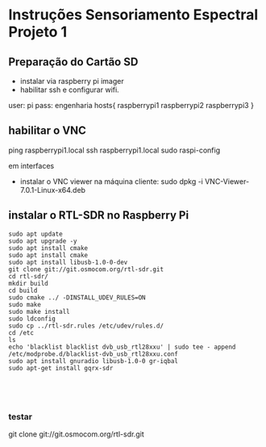 # Instruções Sensoriamento Espectral Projeto 1

## Preparação do Cartão SD 
* instalar via raspberry pi imager
* habilitar ssh e configurar wifi.

user: pi
pass: engenharia
hosts{
	raspberrypi1
	raspberrypi2
	raspberrypi3
}

##  habilitar o VNC
 ping raspberrypi1.local
 ssh raspberrypi1.local
 sudo raspi-config

em interfaces

* instalar o VNC viewer na máquina cliente:
 sudo dpkg -i VNC-Viewer-7.0.1-Linux-x64.deb 


##  instalar o RTL-SDR no Raspberry Pi
```console
sudo apt update
sudo apt upgrade -y
sudo apt install cmake
sudo apt install cmake
sudo apt install libusb-1.0-0-dev
git clone git://git.osmocom.org/rtl-sdr.git
cd rtl-sdr/
mkdir build
cd build
sudo cmake ../ -DINSTALL_UDEV_RULES=ON
sudo make
sudo make install
sudo ldconfig
sudo cp ../rtl-sdr.rules /etc/udev/rules.d/
cd /etc
ls
echo 'blacklist blacklist dvb_usb_rtl28xxu' | sudo tee - append /etc/modprobe.d/blacklist-dvb_usb_rtl28xxu.conf
sudo apt install gnuradio libusb-1.0-0 gr-iqbal
sudo apt-get install gqrx-sdr





```

### testar
 git clone git://git.osmocom.org/rtl-sdr.git